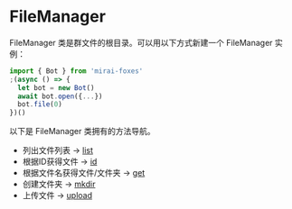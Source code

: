 # FileManager

FileManager 类是群文件的根目录。可以用以下方式新建一个 FileManager 实例：

```js
import { Bot } from 'mirai-foxes'
;(async () => {
  let bot = new Bot()
  await bot.open({...})
  bot.file(0)
})()
```

以下是 FileManager 类拥有的方法导航。

- 列出文件列表 -> [list](list.md)
- 根据ID获得文件 -> [id](id.md)
- 根据文件名获得文件/文件夹 -> [get](get.md)
- 创建文件夹 -> [mkdir](mkdir.md)
- 上传文件 -> [upload](upload.md)
